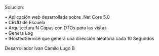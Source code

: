 Solucion:

•	Aplicación web desarrollada sobre .Net Core 5.0<br>
•	CRUD de Escuela<br>
•	Arquitectura N Capas con DTOs para las vistas<br>
•	Genera Log <br>
•	IHostedService que genera una dirección aleatoria cada 10 Segundos<br>


Desarrollador Ivan Camilo Lugo B
